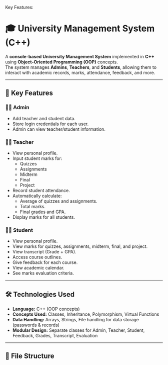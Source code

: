 Key Features:
# 🎓 University Management System (C++)

A **console-based University Management System** implemented in **C++** using **Object-Oriented Programming (OOP)** concepts.  
The system manages **Admins**, **Teachers**, and **Students**, allowing them to interact with academic records, marks, attendance, feedback, and more.

---

## 📌 Key Features

### 👨‍💼 Admin
- Add teacher and student data.
- Store login credentials for each user.
- Admin can view teacher/student information.

### 👨‍🏫 Teacher
- View personal profile.
- Input student marks for:
  - Quizzes
  - Assignments
  - Midterm
  - Final
  - Project
- Record student attendance.
- Automatically calculate:
  - Average of quizzes and assignments.
  - Total marks.
  - Final grades and GPA.
- Display marks for all students.

### 👩‍🎓 Student
- View personal profile.
- View marks for quizzes, assignments, midterm, final, and project.
- View transcript (Grade + GPA).
- Access course outlines.
- Give feedback for each course.
- View academic calendar.
- See marks evaluation criteria.

---

## 🛠 Technologies Used
- **Language:** C++ (OOP concepts)
- **Concepts Used:** Classes, Inheritance, Polymorphism, Virtual Functions
- **Data Handling:** Arrays, Strings, File handling for data storage (passwords & records)
- **Modular Design:** Separate classes for Admin, Teacher, Student, Feedback, Grades, Transcript, Evaluation

---

## 📂 File Structure

